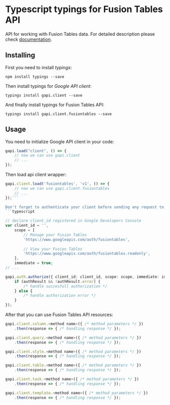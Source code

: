 # Typescript typings for Fusion Tables API
API for working with Fusion Tables data.
For detailed description please check [documentation](https://developers.google.com/fusiontables).

## Installing

First you need to install *typings*:
```
npm install typings --save 
```

Then install typings for *Google API client*:
```
typings install gapi.client --save 
```

And finally install typings for Fusion Tables API:
```
typings install gapi.client.fusiontables --save 
```

## Usage

You need to initialize Google API client in your code:
```typescript
gapi.load("client", () => { 
    // now we can use gapi.client
    // ... 
});
```

Then load api client wrapper:
```typescript
gapi.client.load('fusiontables', 'v1', () => {
    // now we can use gapi.client.fusiontables
    // ... 
});```

Don't forget to authenticate your client before sending any request to resources:
```typescript

// declare client_id registered in Google Developers Console
var client_id = '',
    scope = [     
        // Manage your Fusion Tables
        'https://www.googleapis.com/auth/fusiontables',
    
        // View your Fusion Tables
        'https://www.googleapis.com/auth/fusiontables.readonly',
    ],
    immediate = true;
// ...

gapi.auth.authorize({ client_id: client_id, scope: scope, immediate: immediate }, authResult => {
    if (authResult && !authResult.error) {
        /* handle succesfull authorization */
    } else {
        /* handle authorization error */
    }
});            
```

After that you can use Fusion Tables API resources:

```typescript
gapi.client.column.<method name>({ /* method parameters */ })
    .then(response => { /* handling response */ });

gapi.client.query.<method name>({ /* method parameters */ })
    .then(response => { /* handling response */ });

gapi.client.style.<method name>({ /* method parameters */ })
    .then(response => { /* handling response */ });

gapi.client.table.<method name>({ /* method parameters */ })
    .then(response => { /* handling response */ });

gapi.client.task.<method name>({ /* method parameters */ })
    .then(response => { /* handling response */ });

gapi.client.template.<method name>({ /* method parameters */ })
    .then(response => { /* handling response */ });
```